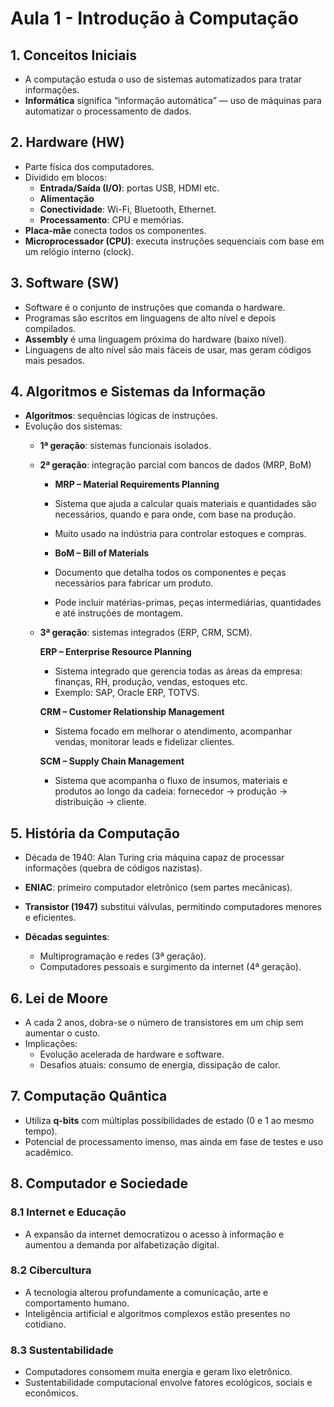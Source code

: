 # Aula 1 - Introdução à Computação

## 1. Conceitos Iniciais
- A computação estuda o uso de sistemas automatizados para tratar informações.
- **Informática** significa “informação automática” — uso de máquinas para automatizar o processamento de dados.

## 2. Hardware (HW)
- Parte física dos computadores.
- Dividido em blocos: 
  - **Entrada/Saída (I/O)**: portas USB, HDMI etc.
  - **Alimentação**
  - **Conectividade**: Wi-Fi, Bluetooth, Ethernet.
  - **Processamento**: CPU e memórias.
- **Placa-mãe** conecta todos os componentes.
- **Microprocessador (CPU)**: executa instruções sequenciais com base em um relógio interno (clock).

## 3. Software (SW)
- Software é o conjunto de instruções que comanda o hardware.
- Programas são escritos em linguagens de alto nível e depois compilados.
- **Assembly** é uma linguagem próxima do hardware (baixo nível).
- Linguagens de alto nível são mais fáceis de usar, mas geram códigos mais pesados.

## 4. Algoritmos e Sistemas da Informação
- **Algoritmos**: sequências lógicas de instruções.
- Evolução dos sistemas:
  - **1ª geração**: sistemas funcionais isolados.

  - **2ª geração**: integração parcial com bancos de dados (MRP, BoM)
    - **MRP – Material Requirements Planning**
    - Sistema que ajuda a calcular quais materiais e quantidades são necessários, quando e para onde, com base na produção.
    - Muito usado na indústria para controlar estoques e compras.

    - **BoM – Bill of Materials**
    - Documento que detalha todos os componentes e peças necessários para fabricar um produto.
    - Pode incluir matérias-primas, peças intermediárias, quantidades e até instruções de montagem.

  - **3ª geração**: sistemas integrados (ERP, CRM, SCM).
  
    **ERP – Enterprise Resource Planning**
    - Sistema integrado que gerencia todas as áreas da empresa: finanças, RH, produção, vendas, estoques etc.
    - Exemplo: SAP, Oracle ERP, TOTVS.

    **CRM – Customer Relationship Management**
    - Sistema focado em melhorar o atendimento, acompanhar vendas, monitorar leads e fidelizar clientes.

    **SCM – Supply Chain Management**
    - Sistema que acompanha o fluxo de insumos, materiais e produtos ao longo da cadeia: fornecedor → produção → distribuição → cliente.

  

## 5. História da Computação
- Década de 1940: Alan Turing cria máquina capaz de processar informações (quebra de códigos nazistas).

- **ENIAC**: primeiro computador eletrônico (sem partes mecânicas).
- **Transistor (1947)** substitui válvulas, permitindo computadores menores e eficientes.
- **Décadas seguintes**:
  - Multiprogramação e redes (3ª geração).
  - Computadores pessoais e surgimento da internet (4ª geração).

## 6. Lei de Moore
- A cada 2 anos, dobra-se o número de transistores em um chip sem aumentar o custo.
- Implicações:
  - Evolução acelerada de hardware e software.
  - Desafios atuais: consumo de energia, dissipação de calor.

## 7. Computação Quântica
- Utiliza **q-bits** com múltiplas possibilidades de estado (0 e 1 ao mesmo tempo).
- Potencial de processamento imenso, mas ainda em fase de testes e uso acadêmico.

## 8. Computador e Sociedade

### 8.1 Internet e Educação
- A expansão da internet democratizou o acesso à informação e aumentou a demanda por alfabetização digital.

### 8.2 Cibercultura
- A tecnologia alterou profundamente a comunicação, arte e comportamento humano.
- Inteligência artificial e algoritmos complexos estão presentes no cotidiano.

### 8.3 Sustentabilidade
- Computadores consomem muita energia e geram lixo eletrônico.
- Sustentabilidade computacional envolve fatores ecológicos, sociais e econômicos. 
